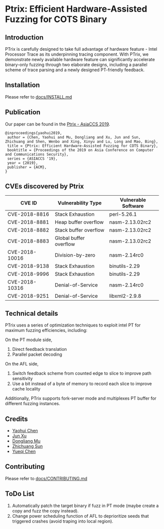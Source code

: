 # Ptrix: Efficient Hardware-Assisted Fuzzing for COTS Binary

## Introduction

PTrix is carefully designed to take full advantage of hardware feature - Intel Processor Trace as its underpinning tracing component. With PTrix, we demonstrate newly available hardware feature can significantly accelerate binary-only fuzzing through two elaborate designs, including a parallel scheme of trace parsing and a newly designed PT-friendly feedback.

## Installation

Please refer to [docs/INSTALL.md](docs/INSTALL.md)

## Publication

Our paper can be found in the [Ptrix - AsiaCCS 2019](ptrix.pdf).

```
@inproceedings{yaohui2019,
 author = {Chen, Yaohui and Mu, Dongliang and Xu, Jun and Sun, Zhichuang and Shen, Wenbo and Xing, Xinyu and Lu, Long and Mao, Bing},
 title = {Ptrix: Efficient Hardware-Assisted Fuzzing for COTS Binary},
 booktitle = {Proceedings of the 2019 on Asia Conference on Computer and Communications Security},
 series = {ASIACCS '19},
 year = {2019},
 publisher = {ACM},
} 
```

## CVEs discovered by Ptrix

|   CVE ID       | Vulnerability Type     | Vulnerable Software |
| -------------- | ---------------------- | ------------------- |
| CVE-2018-8816  | Stack Exhaustion       | perl-5.26.1         |
| CVE-2018-8881  | Heap buffer overflow   | nasm-2.13.02rc2     |
| CVE-2018-8882  | Stack buffer overflow  | nasm-2.13.02rc2     |
| CVE-2018-8883  | Global buffer overflow | nasm-2.13.02rc2     |
| CVE-2018-10016 | Division-by-zero       | nasm-2.14rc0        |
| CVE-2018-9138  | Stack Exhaustion       | binutils-2.29       |
| CVE-2018-9996  | Stack Exhaustion       | binutils-2.29       |
| CVE-2018-10316 | Denial-of-Service      | nasm-2.14rc0        |
| CVE-2018-9251  | Denial-of-Service      | libxml2-2.9.8       |

## Technical details

PTrix uses a series of optimization techniques to exploit intel PT for maximum fuzzing efficiencies, including: 

On the PT module side,
1. Direct feedback translation
2. Parallel packet decoding

On the AFL side,
1. Switch feedback scheme from counted edge to slice to improve path sensitivity
2. Use a bit instead of a byte of memory to record each slice to improve cache locality

Additionally, PTrix supports fork-server mode and multiplexes PT buffer for different fuzzing instances.

## Credits

- [Yaohui Chen](https://github.com/evanmak) 
- [Jun Xu](https://github.com/junxzm1990)
- [Dongliang Mu](https://github.com/mudongliang)
- [Zhichuang Sun](https://github.com/sunzc)
- [Yueqi Chen](https://github.com/chenyueqi)

## Contributing

Please refer to [docs/CONTRIBUTING.md](docs/CONTRIBUTING.md)

## ToDo List

1. Automatically patch the target binary if fuzz in PT mode (maybe create a copy and fuzz the copy instead).
2. Change power scheduling function of AFL to deprioritize seeds that triggered crashes (avoid traping into local region).

